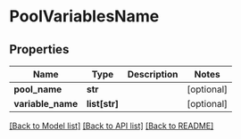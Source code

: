 # PoolVariablesName

## Properties
Name | Type | Description | Notes
------------ | ------------- | ------------- | -------------
**pool_name** | **str** |  | [optional] 
**variable_name** | **list[str]** |  | [optional] 

[[Back to Model list]](../README.md#documentation-for-models) [[Back to API list]](../README.md#documentation-for-api-endpoints) [[Back to README]](../README.md)


